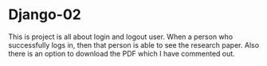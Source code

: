 # Django-02
This is project is all about login and logout user. When a person who successfully logs in, then that person is able to see the research paper. Also there is an option to download the PDF which I have commented out. 
